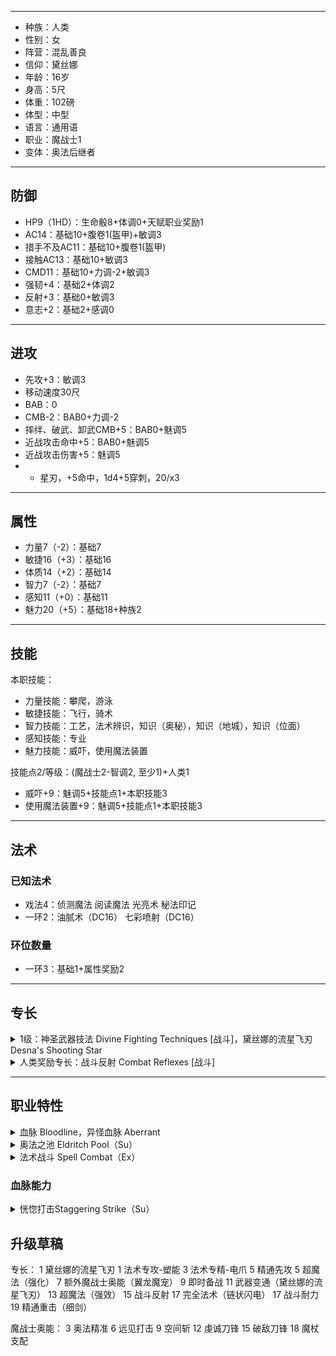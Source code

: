 
----

- 种族：人类
- 性别：女
- 阵营：混乱善良
- 信仰：黛丝娜
- 年龄：16岁
- 身高：5尺
- 体重：102磅
- 体型：中型
- 语言：通用语
- 职业：魔战士1
- 变体：奥法后继者

----

## 防御

- HP9（1HD）：生命骰8+体调0+天赋职业奖励1
- AC14：基础10+腹卷1(盔甲)+敏调3
- 措手不及AC11：基础10+腹卷1(盔甲)
- 接触AC13：基础10+敏调3
- CMD11：基础10+力调-2+敏调3
- 强韧+4：基础2+体调2
- 反射+3：基础0+敏调3
- 意志+2：基础2+感调0

----

## 进攻

- 先攻+3：敏调3
- 移动速度30尺
- BAB：0
- CMB-2：BAB0+力调-2
- 摔绊、破武、卸武CMB+5：BAB0+魅调5
- 近战攻击命中+5：BAB0+魅调5
- 近战攻击伤害+5：魅调5
- - 星刃，+5命中，1d4+5穿刺，20/x3

----

## 属性

- 力量7（-2）：基础7
- 敏捷16（+3）：基础16
- 体质14（+2）：基础14
- 智力7（-2）：基础7
- 感知11（+0）：基础11
- 魅力20（+5）：基础18+种族2

----

## 技能

本职技能：
- 力量技能：攀爬，游泳
- 敏捷技能：飞行，骑术
- 智力技能：工艺，法术辨识，知识（奥秘），知识（地城），知识（位面）
- 感知技能：专业
- 魅力技能：威吓，使用魔法装置

技能点2/等级：(魔战士2-智调2, 至少1)+人类1

- 威吓+9：魅调5+技能点1+本职技能3
- 使用魔法装置+9：魅调5+技能点1+本职技能3

----
## 法术

### 已知法术

- 戏法4：侦测魔法 阅读魔法 光亮术 秘法印记
- 一环2：油腻术（DC16） 七彩喷射（DC16）

### 环位数量

- 一环3：基础1+属性奖励2

----

## 专长

<details>
<summary>
1级：神圣武器技法 Divine Fighting Techniques [战斗]，黛丝娜的流星飞刃 Desna's Shooting Star
</summary>

（先决条件：必须信仰所选武器技法的神祇。）

你可以按照你已经达到的先决条件获得使用所信神祇的武器技法的好处，如同以下列出的神圣武器技法所示。

你可以将你的魅力调整值添加到使用星刃的攻击和伤害鉴定上。如果你如此做，你无法应用你的力量调整值，敏捷调整值（如果你有武器娴熟）或其他属性（如果你拥有将你替代攻击和伤害鉴定的能力）。
</details>

<details>
<summary>
人类奖励专长：战斗反射 Combat Reflexes [战斗]
</summary>
每轮你能获得等同于敏捷修正次数的额外借机攻击。同样，你在措手不及的情况下，也能进行借机攻击。
</details>

----

## 职业特性

<details>
<summary>
血脉 Bloodline，异怪血脉 Aberrant
</summary>

一名奥法后继者会获得血脉狂怒者的血脉能力。这个血脉必须在1级被选择，并且一旦选中就不能改变。一名奥法后继者在决定他的血脉能力时的有效血脉狂怒者等级等于他的奥法后继者等级。他不会获得任何额外专长，并且会在不同的级别获得他的血脉额外法术（见下文的额外法术职业能力）。要是用任何血怒能力，一名奥法后继者都必须首先花费一点他的奥法之池的点数（见下文）。

如果一名奥法后继者兼职了另一个可以获得血脉的职业，他必须选择同一种血脉，即使则意味着其中一个职业所选择的血脉能力必须变化。根据GM的判断，一名奥法后继者亦可以改变他之前所选的血脉以使其匹配。

该能力替换法术唤回能力。
</details>

<details>
<summary>
奥法之池 Eldritch Pool（Su）
</summary>

一名奥法后继者会获得一个名为奥法之池的个人魔法能量，其值等于它的魔战士等级的1/2（至少为1）+他的魅力调整值。用一个迅捷动作，奥法后继者可以花费一点奥法之池的能力进入一种持续2轮的神秘专注状态。这个状态下他可以使用他的血脉狂怒者血脉能力，就好像他是一个进入了血怒状态的血脉狂怒者一般，尽管他不会获得其他血怒能力所带来的益处或害处。在4级时，一名奥法后继者也能够像使用奥能力池一般使用他的奥法之池，获得魔战士的奥能力池职业能力的所有益处。

此外，任何魔战士的职业能力或是魔战士法术列表中的法术中通常基于智力属性的效果，对于奥法后继者来说都会基于魅力进行判定。比如说，奥法后继者使用奥能精准魔战士奥能时，会将等同于他的魅力加值而非智力加值的洞察加值加到他的攻击骰上。但本能力不会影响奥法后继者的技能或技能点。

该能力替换标准的奥能力池能力，任意影响奥能力池的能力也会以相同方式影响奥法之池。
</details>

<details>
<summary>
法术战斗 Spell Combat（Ex）
</summary>

1级时，魔战士学会了如何同时施放法术和运用武器的战术。这与双武器战斗很像，但副手武器是正在释放的法术。要使用此能力，魔战士必须有一只手空闲（即使该法术并不需要动作成份），而另一只手持用轻型或单手近战武器。以一个整轮动作，他可以在-2减值下使用其武器做出所有攻击，并同时释放任何魔战士法术列表中的释放时间为一个标准动作的法术。若他以防御式释放此法术，则可以选择令其攻击检定获得最高等于其智力修正的额外减值，并在专注检定上获得等量的环境加值。若检定失败，则法术失效，但攻击仍旧受到减值。魔战士可以选择先释放法术或先使用武器攻击，但若他拥有多于一次的攻击能力，则无法在几次武器攻击之间施展法术。

一名奥法后继者只有在进入神秘专注状态时（见上文奥法之池能力）才能还是用法术战斗。在8级时，奥法后继者可以在任意情况下使用法术战斗。该能力替换标准的法术战斗能力。
</details>

### 血脉能力

<details>
<summary>
恍惚打击Staggering Strike（Su）
</summary>
1级起，当你造成重击时，目标必须成功进行强韧豁免（DC = 10 + 1/2你的血脉狂怒者等级 + 你的体质调整值），否则会恍惚（staggered）1轮。这些效果与恍惚重击（Staggering Critical）专长叠加。目标必须对每个效果进行单独豁免。
</details>

## 升级草稿

专长：
1 黛丝娜的流星飞刃
1 法术专攻-塑能
3 法术专精-电爪
5 精通先攻
5 超魔法（强化）
7 额外魔战士奥能（翼龙魔宠）
9 即时备战
11 武器变通（黛丝娜的流星飞刃）
13 超魔法（强效）
15 战斗反射
17 完全法术（链状闪电）
17 战斗耐力
19 精通重击（细剑）

魔战士奥能：
3 奥法精准
6 远见打击
9 空间斩
12 虔诚刀锋
15 破敌刀锋
18 魔杖支配

